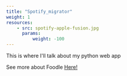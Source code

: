 ```yaml
---
title: "Spotify_migrator"
weight: 1
resources:
    - src: spotify-apple-fusion.jpg
      params:
          weight: -100
---
```


This is where I'll talk about my python web app

See more about Foodle [Here!](https://www.therollcontainer.com/)
